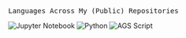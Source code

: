 <div align = "left">
 
<p><samp>Languages Across My (Public) Repositories</samp></p>

![Jupyter Notebook](https://img.shields.io/static/v1?style=flat-square&label=%E2%A0%80&color=666666&labelColor=%23DA5B0B&message=Jupyter%20Notebook%EF%B8%B155.6%25)
![Python](https://img.shields.io/static/v1?style=flat-square&label=%E2%A0%80&color=666666&labelColor=%233572A5&message=Python%EF%B8%B135.8%25)
![AGS Script](https://img.shields.io/static/v1?style=flat-square&label=%E2%A0%80&color=666666&labelColor=%23B9D9FF&message=AGS%20Script%EF%B8%B18.4%25)

</div>
